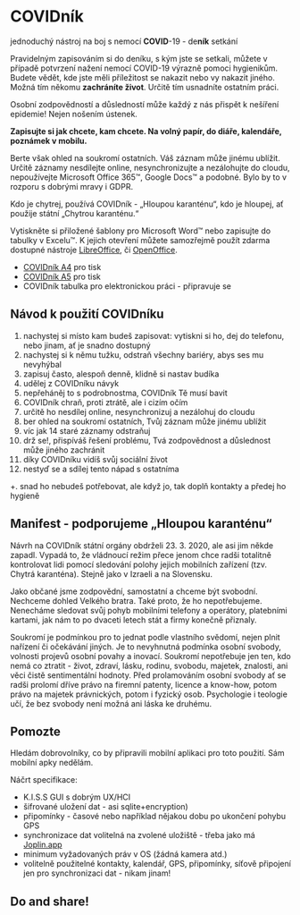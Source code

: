 # COVIDník

jednoduchý nástroj na boj s nemocí **COVID**-19 - de**ník** setkání

Pravidelným zapisováním si do deníku, s kým jste se setkali, můžete v případě potvrzení nažení nemocí COVID-19 výrazně pomoci hygienikům. Budete vědět, kde jste měli příležitost se nakazit nebo vy nakazit jiného. Možná tím někomu **zachráníte život**. Určitě tím usnadníte ostatním práci.

Osobní zodpovědností a důsledností může každý z nás přispět k nešíření epidemie! Nejen nošením ústenek.

**Zapisujte si jak chcete, kam chcete. Na volný papír, do diáře, kalendáře, poznámek v mobilu.**

Berte však ohled na soukromí ostatních. Váš záznam může jinému ublížit. Určitě záznamy nesdílejte online, nesynchronizujte a nezálohujte do cloudu, nepoužívejte Microsoft Office 365&trade;, Google Docs&trade; a podobné. Bylo by to v rozporu s dobrými mravy i GDPR.

Kdo je chytrej, používá COVIDník - „Hloupou karanténu“, kdo je hloupej, ať použije státní „Chytrou karanténu.“

Vytiskněte si přiložené šablony pro Microsoft Word&trade; nebo zapisujte do tabulky v Excelu&trade;. K jejich otevření můžete samozřejmě použít zdarma dostupné nástroje [LibreOffice](https://cs.libreoffice.org/download/download/), či [OpenOffice](http://www.openoffice.org/cs/download/index.html).

- [COVIDník A4](https://github.com/cernekj/COVIDnik/blob/master/COVIDnik_A4.docx) pro tisk
- [COVIDník A5](https://github.com/cernekj/COVIDnik/blob/master/COVIDnik_A5.docx) pro tisk
- COVIDník tabulka pro elektronickou práci - připravuje se

## Návod k použití COVIDníku

1. nachystej si místo kam budeš zapisovat: vytiskni si ho, dej do telefonu, nebo jinam, ať je snadno dostupný
2. nachystej si k němu tužku, odstraň všechny bariéry, abys ses mu nevyhýbal
3. zapisuj často, alespoň denně, klidně si nastav budíka
4. udělej z COVIDníku návyk
5. nepřeháněj to s podrobnostma, COVIDník Tě musí bavit
6. COVIDník chraň, proti ztrátě, ale i cizím očím
7. určitě ho nesdílej online, nesynchronizuj a nezálohuj do cloudu
8. ber ohled na soukromí ostatních, Tvůj záznam může jinému ublížit
9. víc jak 14 staré záznamy odstraňuj
10. drž se!, přispíváš řešení problému, Tvá zodpovědnost a důslednost může jiného zachránit
11. díky COVIDníku vidíš svůj sociální život
12. nestyď se a sdílej tento nápad s ostatníma

+. snad ho nebudeš potřebovat, ale když jo, tak doplň kontakty a předej ho hygieně


## Manifest - podporujeme „Hloupou karanténu“

Návrh na COVIDník státní orgány obdrželi 23. 3. 2020, ale asi jim někde zapadl. Vypadá to, že vládnoucí režim přece jenom chce radši totalitně kontrolovat lidi pomocí sledování polohy jejich mobilních zařízení (tzv. Chytrá karanténa). Stejně jako v Izraeli a na Slovensku.

Jako občané jsme zodpovědní, samostatní a chceme být svobodní. Nechceme dohled Velkého bratra. Také proto, že ho nepotřebujeme. Nenecháme sledovat svůj pohyb mobilními telefony a operátory, platebními kartami, jak nám to po dvaceti letech stát a firmy konečně přiznaly.

Soukromí je podmínkou pro to jednat podle vlastního svědomí, nejen plnit nařízení či očekávání jiných. Je to nevyhnutná podmínka osobní svobody, volnosti projevů osobní povahy a inovací. Soukromí nepotřebuje jen ten, kdo nemá co ztratit - život, zdraví, lásku, rodinu, svobodu, majetek, znalosti, ani věci čistě sentimentální hodnoty. Před prolamováním osobní svobody ať se radši prolomí dříve právo na firemní patenty, licence a know-how, potom právo na majetek právnických, potom i fyzický osob. Psychologie i teologie učí, že bez svobody není možná ani láska ke druhému.

## Pomozte

Hledám dobrovolníky, co by připravili mobilní aplikaci pro toto použití. Sám mobilní apky nedělám.

Náčrt specifikace:
- K.I.S.S GUI s dobrým UX/HCI
- šifrované uložení dat - asi sqlite+encryption)
- připomínky - časové nebo například nějakou dobu po ukončení pohybu GPS
- synchronizace dat volitelná na zvolené uložiště - třeba jako má [Joplin.app](https://github.com/laurent22/joplin)
- minimum vyžadovaných práv v OS (žádná kamera atd.)
- volitelně použitelné kontakty, kalendář, GPS, připomínky, síťově připojení jen pro synchronizaci dat - nikam jinam!

## Do and share!